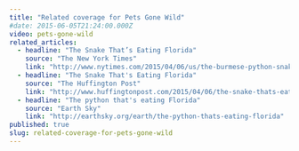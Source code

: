 ```yaml
---
title: "Related coverage for Pets Gone Wild"
#date: 2015-06-05T21:24:00.000Z
video: pets-gone-wild
related_articles:
  - headline: "The Snake That’s Eating Florida"
    source: "The New York Times"
    link: "http://www.nytimes.com/2015/04/06/us/the-burmese-python-snake-thats-eating-florida.html"
  - headline: "The Snake That's Eating Florida"
    source: "The Huffington Post"
    link: "http://www.huffingtonpost.com/2015/04/06/the-snake-thats-eating-fl_n_7010062.html?utm_hp_ref=green&ir=Green"
  - headline: "The python that's eating Florida"
    source: "Earth Sky"
    link: "http://earthsky.org/earth/the-python-thats-eating-florida"
published: true
slug: related-coverage-for-pets-gone-wild
---
```


